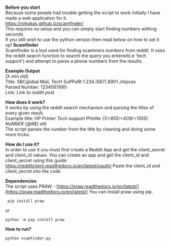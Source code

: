 **Before you start**\
Because some people had trouble getting the script to work initially I have made a web application for it.\
https://rohukas.github.io/scamfinder/ \
This requires no setup and you can simply start finding numbers withing seconds. \
If you still wish to use the python version then read below on how to set it up!
**Scamfinder**\
Scamfinder is a tool used for finding scammers numbers from reddit.
It uses the reddit search function to search the query you entered(i.e 'tech support') and attempt to parse a phone numbers from the results.

**Example Output**\
[X min old]\
Title: SBCglobal MaiL TecH SuPPoRt 1.234.(567).8901 Jrkpvas\
Parsed Number: 1234567890\
Link: _Link to reddit post_

**How does it work?**\
It works by using the reddit search mechanism and parsing the titles of every given result.\
Example title: _HP Printer Tech support PHoNe {1/=855/=4O9/=1555} NuMbER _{@#\$}_ atit_\
The script parses the number from the title by cleaning and doing some more tricks.

**How do I use it?**\
In order to use it you must first create a Reddit App and get the client_secret and client_id values.
You can create an app and get the client_id and client_secret using this guide:
https://redditclient.readthedocs.io/en/latest/oauth/
Paste the client_id and client_secret into the code

**Dependencies**\
The script uses PRAW - [https://praw.readthedocs.io/en/latest/](https://praw.readthedocs.io/en/latest/)
You can install praw using pip.

     pip install praw

or

    python -m pip install praw

**How to run?**

    python scamfinder.py
